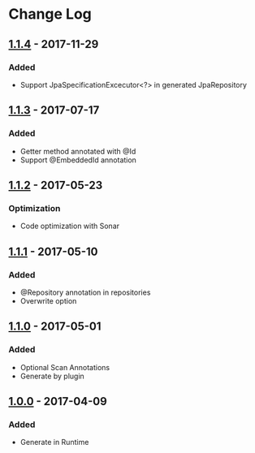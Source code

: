 # Change Log

## [1.1.4] - 2017-11-29
### Added
- Support JpaSpecificationExcecutor<?> in generated JpaRepository

## [1.1.3] - 2017-07-17
### Added
- Getter method annotated with @Id
- Support @EmbeddedId annotation

## [1.1.2] - 2017-05-23
### Optimization
- Code optimization with Sonar

## [1.1.1] - 2017-05-10
### Added
- @Repository annotation in repositories
- Overwrite option

## [1.1.0] - 2017-05-01
### Added
- Optional Scan Annotations 
- Generate by plugin

## [1.0.0] - 2017-04-09
### Added
- Generate in Runtime

[1.1.4]: https://github.com/cmeza20/spring-data-generator/compare/1.1.3...1.1.4
[1.1.3]: https://github.com/cmeza20/spring-data-generator/compare/1.1.2...1.1.3
[1.1.2]: https://github.com/cmeza20/spring-data-generator/compare/1.1.1...1.1.2
[1.1.1]: https://github.com/cmeza20/spring-data-generator/compare/1.1.0...1.1.1
[1.1.0]: https://github.com/cmeza20/spring-data-generator/compare/1.0.0...1.1.0
[1.0.0]: https://github.com/cmeza20/spring-data-generator/tree/1.0.0
